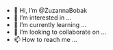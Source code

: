 - 👋 Hi, I’m @ZuzannaBobak
- 👀 I’m interested in ...
- 🌱 I’m currently learning ...
- 💞️ I’m looking to collaborate on ...
- 📫 How to reach me ...

<!---
ZuzannaBobak/ZuzannaBobak is a ✨ special ✨ repository because its `README.md` (this file) appears on your GitHub profile.
You can click the Preview link to take a look at your changes.
--->
